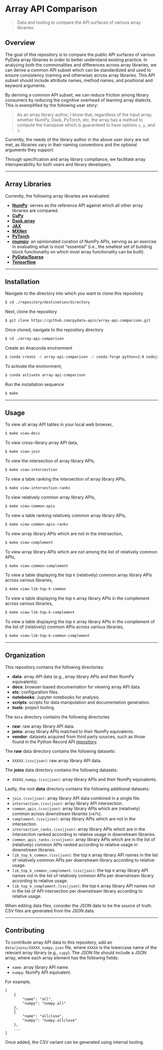 <!--

Copyright (c) 2020 Python Data APIs Consortium

Permission is hereby granted, free of charge, to any person obtaining a copy of
this software and associated documentation files (the "Software"), to deal in
the Software without restriction, including without limitation the rights to
use, copy, modify, merge, publish, distribute, sublicense, and/or sell copies of
the Software, and to permit persons to whom the Software is furnished to do so,
subject to the following conditions:

The above copyright notice and this permission notice shall be included in all
copies or substantial portions of the Software.

THE SOFTWARE IS PROVIDED "AS IS", WITHOUT WARRANTY OF ANY KIND, EXPRESS OR
IMPLIED, INCLUDING BUT NOT LIMITED TO THE WARRANTIES OF MERCHANTABILITY, FITNESS
FOR A PARTICULAR PURPOSE AND NONINFRINGEMENT. IN NO EVENT SHALL THE AUTHORS OR
COPYRIGHT HOLDERS BE LIABLE FOR ANY CLAIM, DAMAGES OR OTHER LIABILITY, WHETHER
IN AN ACTION OF CONTRACT, TORT OR OTHERWISE, ARISING FROM, OUT OF OR IN
CONNECTION WITH THE SOFTWARE OR THE USE OR OTHER DEALINGS IN THE SOFTWARE.

-->

# Array API Comparison

> Data and tooling to compare the API surfaces of various array libraries.

## Overview

The goal of this repository is to compare the public API surfaces of various PyData array libraries in order to better understand existing practice. In analyzing both the commonalities and differences across array libraries, we can derive a common API subset which can be standardized and used to ensure consistency (naming and otherwise) across array libraries. This API subset should include attribute names, method names, and positional and keyword arguments.

By deriving a common API subset, we can reduce friction among library consumers by reducing the cognitive overhead of learning array dialects. This is exemplified by the following user story:

> As an array library author, I know that, regardless of the input array, whether NumPy, Dask, PyTorch, etc, the array has a method to compute the transpose which is guaranteed to have options `x`, `y`, and `z`.

Currently, the needs of the library author in the above user story are not met, as libraries vary in their naming conventions and the optional arguments they support.

Through specification and array library compliance, we facilitate array interoperability for both users and library developers.

* * *

## Array Libraries

Currently, the following array libraries are evaluated:

-   [**NumPy**][numpy]: serves as the reference API against which all other array libraries are compared.
-   [**CuPy**][cupy]
-   [**Dask.array**][dask-array]
-   [**JAX**][jax]
-   [**MXNet**][mxnet]
-   [**PyTorch**][pytorch]
-   [**rnumpy**][rnumpy]: an opinionated curation of NumPy APIs, serving as an exercise in evaluating what is most "essential" (i.e., the smallest set of building block functionality on which most array functionality can be built).
-   [**PyData/Sparse**][pydata-sparse]
-   [**Tensorflow**][tensorflow]

* * *

## Installation

Navigate to the directory into which you want to clone this repository

```bash
$ cd ./repository/destination/directory
```

Next, clone the repository

```bash
$ git clone https://github.com/pydata-apis/array-api-comparison.git
```

Once cloned, navigate to the repository directory


```bash
$ cd ./array-api-comparison
```

Create an Anaconda environment

```bash
$ conda create -n array-api-comparison -c conda-forge python=3.8 nodejs
```

To activate the environment,

```bash
$ conda activate array-api-comparison
```

Run the installation sequence

```bash
$ make
```

* * *

## Usage

To view all array API tables in your local web browser,

```bash
$ make view-docs
```

To view cross-library array API data,

```bash
$ make view-join
```

To view the intersection of array library APIs,

```bash
$ make view-intersection
```

To view a table ranking the intersection of array library APIs,

```bash
$ make view-intersection-ranks
```

To view relatively common array library APIs,

```bash
$ make view-common-apis
```

To view a table ranking relatively common array library APIs,

```bash
$ make view-common-apis-ranks
```

To view array library APIs which are not in the intersection,

```bash
$ make view-complement
```

To view array library APIs which are not among the list of relatively common APIs,

```bash
$ make view-common-complement
```

To view a table displaying the top `K` (relatively) common array library APIs across various libraries,

```bash
$ make view-lib-top-k-common
```

To view a table displaying the top `K` array library APIs in the complement across various libraries,

```bash
$ make view-lib-top-k-complement
```

To view a table displaying the top `K` array library APIs in the complement of the list of (relatively) common APIs across various libraries,

```bash
$ make view-lib-top-k-common-complement
```

* * *

## Organization

This repository contains the following directories:

-   **data**: array API data (e.g., array library APIs and their NumPy equivalents).
-   **docs**: browser-based documentation for viewing array API data.
-   **etc**: configuration files.
-   **notebooks**: Jupyter notebooks for analysis.
-   **scripts**: scripts for data manipulation and documentation generation.
-   **tools**: project tooling.

The `data` directory contains the following directories

-   **raw**: raw array library API data.
-   **joins**: array library APIs matched to their NumPy equivalents.
-   **vendor**: datasets acquired from third party sources, such as those found in the Python Record API [repository][python-record-api].

The **raw** data directory contains the following datasets:

-   `XXXXX.(csv|json)`: raw array library API data.

The **joins** data directory contains the following datasets:

-   `XXXXX_numpy.(csv|json)`: array library APIs and their NumPy equivalents.

Lastly, the root **data** directory contains the following additional datasets:

-   `join.(csv|json)`: array library API data combined in a single file.
-   `intersection.(csv|json)`: array library API intersection.
-   `common_apis.(csv|json)`: array library APIs which are (relatively) common across downstream libraries (`>67%`).
-   `complement.(csv|json)`: array library APIs which are not in the intersection.
-   `intersection_ranks.(csv|json)`: array library APIs which are in the intersection ranked according to relative usage in downstream libraries.
-   `common_apis_ranks.(csv|json)`: array library APIs which are in the list of (relatively) common APIs ranked according to relative usage in downstream libraries.
-   `lib_top_k_common.(csv|json)`: the top `K` array library API names in the list of relatively common APIs per downstream library according to relative usage.
-   `lib_top_k_common_complement.(csv|json)`: the top `K` array library API names not in the list of relatively common APIs per downstream library according to relative usage.
-   `lib_top_k_complement.(csv|json)`: the top `K` array library API names not in the list of API intersection per downstream library according to relative usage.

When editing data files, consider the JSON data to be the source of truth. CSV files are generated from the JSON data.

* * *

## Contributing

To contribute array API data to this repository, add an `data/joins/XXXXX_numpy.json` file, where `XXXXX` is the lowercase name of the relevant array library (e.g., `cupy`). The JSON file should include a JSON array, where each array element has the following fields:

-   `name`: array library API name.
-   `numpy`: NumPy API equivalent.

For example,

```text
[
    {
        "name": "all",
        "numpy": "numpy.all"
    },
    {
        "name": "allclose",
        "numpy": "numpy.allclose"
    },
    ...
]
```

Once added, the CSV variant can be generated using internal tooling.

<!-- links -->

[cupy]: https://docs-cupy.chainer.org/en/stable/reference/comparison.html

[dask-array]: https://docs.dask.org/en/latest/array-api.html

[jax]: https://jax.readthedocs.io/en/latest/

[mxnet]: https://numpy.mxnet.io/api/deepnumpy

[numpy]: https://docs.scipy.org/doc/numpy

[pydata-sparse]: https://github.com/pydata/sparse

[pytorch]: https://pytorch.org/docs/stable/

[rnumpy]: https://github.com/Quansight-Labs/rnumpy

[tensorflow]: https://www.tensorflow.org/api_docs/python

[python-record-api]: https://github.com/pydata-apis/python-api-record

<!-- /.links -->

